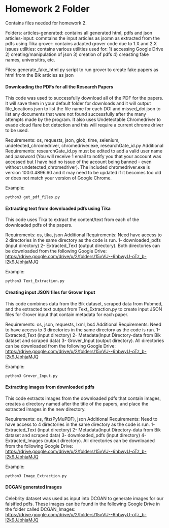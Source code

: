 # Homework 2 Folder

Contains files needed for homework 2.

Folders:
    articles-generated: 
        contains all generated html, pdfs and json
    articles-input: 
        comntains the input articles as jsomn as extracted from the pdfs using Tika
    grover: 
        contains adapted grover code due to 1.X and 2.X issues
    utilities:
        contains various utilities used for:
            1) accessing Google Drive
            2) creating/manipulation of json
            3) creation of pdfs
            4) creasting fake names, universitirs, etc.

Files:
    generate_fake_html.py
        script to run grover to create fake papers as html from the Bik articles as json

#### Downloading the PDFs for all the Research Papers
This code was used to successfully download all of the PDF for the papers. It will save them in your default folder for downloads and it will output file_locations.json to list the file name for each DOI and missed_doi.json to list any documents that were not found successfully after the many attempts made by the program. It also uses Undetectable Chromedriver to evade cloud flare bot detection and this will require a current chrome driver to be used.

Requirements: os, requests, json, glob, time, selenium, undetected_chromedriver, chromedriver.exe, researchGate_id.py
Additional Requirements: researchGate_id.py must be edited to add a valid user name and password (You will receive 1 email to notify you that your account was accessed but I have had no issue of the account being banned - even without undetected_chromedriver). The included chromedriver.exe is version 100.0.4896.60 and it may need to be updated if it becomes too old or does not match your version of Google Chrome.

Example: <br/>

    python3 get_pdf_files.py

#### Extracting text from downloaded pdfs using Tika
This code uses Tika to extract the content/text from each of the downloaded pdfs of the papers. 

Requirements: os, tika, json
Additional Requirements: Need have access to 2 directories in the same directory as the code is run. 1- downloaded_pdfs (input directory) 2- Extracted_Text (output directory). Both directories can be downloaded from the following Google Drive: https://drive.google.com/drive/u/2/folders/15vVU--6hbwyU-oTz_b-I2k9JJbhjaMJQ 

Example: <br/>

    python3 Text_Extraction.py
    
#### Creating input JSON files for Grover Input
This code combines data from the Bik dataset, scraped data from Pubmed, and the extracted text output from Text_Extraction.py to create input JSON files for Grover input that contain metadata for each paper. 

Requirements: os, json, requests, lxml, bs4
Additional Requirements: Need to have access to 3 directories in the same directory as the code is run. 1-Extracted_Text (input directory) 2- Metadata(Input Directory-data from Bik dataset and scraped data) 3- Grover_Input (output directory). All directories can be downloaded from the following Google Drive: https://drive.google.com/drive/u/2/folders/15vVU--6hbwyU-oTz_b-I2k9JJbhjaMJQ

Example: <br/>

    python3 Grover_Input.py 
    
#### Extracting images from downloaded pdfs 
This code extracts images from the downloaded pdfs that contain images, creates a directory named after the title of the papers, and place the extracted images in the new directory. 

Requirements: os, fitz(PyMuPDF), json 
Additional Requirements: Need to have access to 4 directories in the same directory as the code is run. 1-Extracted_Text (input directory) 2- Metadata(Input Directory-data from Bik dataset and scraped data) 3- downloaded_pdfs (input directory) 4-Extracted_Images (output directory). All directories can be downloaded from the following Google Drive: https://drive.google.com/drive/u/2/folders/15vVU--6hbwyU-oTz_b-I2k9JJbhjaMJQ

Example: <br/>

    python3 Image_Extraction.py 
    
#### DCGAN generated images
Celebrity dataset was used as input into DCGAN to generate images for our falsified pdfs. These images can be found in the following Google Drive in the folder called DCGAN_Images: https://drive.google.com/drive/u/2/folders/15vVU--6hbwyU-oTz_b-I2k9JJbhjaMJQ
